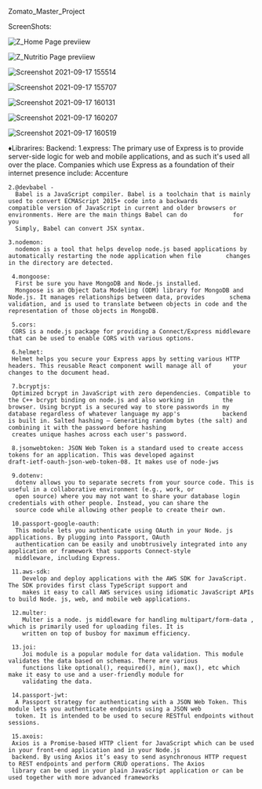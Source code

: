 Zomato_Master_Project

ScreenShots:

![Z_Home Page previiew](https://user-images.githubusercontent.com/85827353/133769802-962c8659-0473-4fd4-9afa-a1e376ea72a7.png)

![Z_Nutritio Page previiew](https://user-images.githubusercontent.com/85827353/133769827-d3d56ae1-7b5a-4b98-b94e-0d1bc0a2803d.png)

![Screenshot 2021-09-17 155514](https://user-images.githubusercontent.com/85827353/133769845-392f9e0d-ae75-4402-8e87-773932bbf875.png)

![Screenshot 2021-09-17 155707](https://user-images.githubusercontent.com/85827353/133769870-8ab3f7ce-1aed-40d7-9472-1baf97d72712.png)

![Screenshot 2021-09-17 160131](https://user-images.githubusercontent.com/85827353/133769939-46f8f634-918c-49ed-b350-854cab44b08f.png)

![Screenshot 2021-09-17 160207](https://user-images.githubusercontent.com/85827353/133769973-9ccb96aa-2d3f-4489-8089-dfc0b02b47c6.png)

![Screenshot 2021-09-17 160519](https://user-images.githubusercontent.com/85827353/133769985-e0068654-5ddc-4254-80d5-4f5e6d72d969.png)


♦Librarires:
  Backend:
    1.express:
      The primary use of Express is to provide server-side logic for web and mobile applications, and as such it's used all over       the place. Companies which use Express as a foundation of their internet presence include: Accenture
    
    2.@devbabel - 
      Babel is a JavaScript compiler. Babel is a toolchain that is mainly used to convert ECMAScript 2015+ code into a backwards       compatible version of JavaScript in current and older browsers or environments. Here are the main things Babel can do             for you
      Simply, Babel can convert JSX syntax. 
      
    3.nodemon:
      nodemon is a tool that helps develop node.js based applications by automatically restarting the node application when file       changes in the directory are detected.
      
     4.mongoose:
      First be sure you have MongoDB and Node.js installed.
      Mongoose is an Object Data Modeling (ODM) library for MongoDB and Node.js. It manages relationships between data, provides       schema validation, and is used to translate between objects in code and the representation of those objects in MongoDB.
      
     5.cors:
     CORS is a node.js package for providing a Connect/Express middleware that can be used to enable CORS with various options.
     
     6.helmet:
     Helmet helps you secure your Express apps by setting various HTTP headers. This reusable React component wwill manage all of      your changes to the document head.

     7.bcryptjs:
     Optimized bcrypt in JavaScript with zero dependencies. Compatible to the C++ bcrypt binding on node.js and also working in        the browser. Using bcrypt is a secured way to store passwords in my database regardless of whatever language my app's            backend is built in. Salted hashing — Generating random bytes (the salt) and combining it with the password before hashing
     creates unique hashes across each user's password.
     
     8.jsonwebtoken: JSON Web Token is a standard used to create access tokens for an application. This was developed against            draft-ietf-oauth-json-web-token-08. It makes use of node-jws
     
     9.dotenv: 
      dotenv allows you to separate secrets from your source code. This is useful in a collaborative environment (e.g., work, or 
      open source) where you may not want to share your database login credentials with other people. Instead, you can share the 
      source code while allowing other people to create their own.
      
     10.passport-google-oauth:
      This module lets you authenticate using OAuth in your Node. js applications. By plugging into Passport, OAuth 
      authentication can be easily and unobtrusively integrated into any application or framework that supports Connect-style 
      middleware, including Express.
     
     11.aws-sdk:
        Develop and deploy applications with the AWS SDK for JavaScript. The SDK provides first class TypeScript support and
        makes it easy to call AWS services using idiomatic JavaScript APIs to build Node. js, web, and mobile web applications.

     12.multer:
        Multer is a node. js middleware for handling multipart/form-data , which is primarily used for uploading files. It is 
        written on top of busboy for maximum efficiency.

     13.joi:
        Joi module is a popular module for data validation. This module validates the data based on schemas. There are various
        functions like optional(), required(), min(), max(), etc which make it easy to use and a user-friendly module for 
        validating the data.

     14.passport-jwt:
      A Passport strategy for authenticating with a JSON Web Token. This module lets you authenticate endpoints using a JSON web 
      token. It is intended to be used to secure RESTful endpoints without sessions.
     
     15.axois:
     Axios is a Promise-based HTTP client for JavaScript which can be used in your front-end application and in your Node.js 
     backend. By using Axios it’s easy to send asynchronous HTTP request to REST endpoints and perform CRUD operations. The Axios 
     library can be used in your plain JavaScript application or can be used together with more advanced frameworks
     
     

